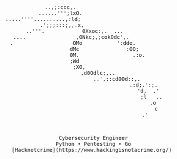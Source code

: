 <div align="CENTER">

<pre>  

            ..,;:ccc,.                             
          ......''';lxO.                           
.....''''..........,:ld;                            
           .';;;:::;,,.x,                           
      ..'''.            0Xxoc:,.  ...              
  ....                ,ONkc;,;cokOdc',.            
 .                   OMo           ':ddo.          
                    dMc               :OO;         
                    0M.                 .:o.       
                    ;Wd                            
                     ;XO,                          
                       ,d0Odlc;,..                
                           ..',;:cdOOd::,.        
                                    .:d;.':;.
                                       'd,  .'
                                         ;l   ..
                                          .o
                                            c
                                            .'       

            
</pre>
<pre>
    Cybersecurity Engineer
    Python • Pentesting • Go
    [Hacknotcrime](https://www.hackingisnotacrime.org/) 
</pre>
